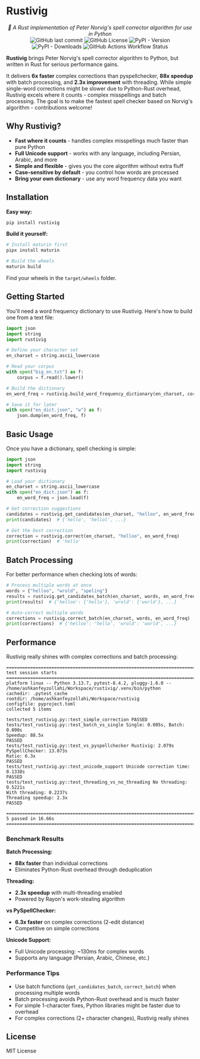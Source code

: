 # Rustivig
<p align="center">
    <em>🧙 A Rust implementation of Peter Norvig's spell corrector algorithm for use in Python</em>
    <br>
    <img alt="GitHub last commit" src="https://img.shields.io/github/last-commit/ashkanfeyzollahi/rustivig">
    <img alt="GitHub License" src="https://img.shields.io/github/license/ashkanfeyzollahi/rustivig">
    <img alt="PyPI - Version" src="https://img.shields.io/pypi/v/rustivig">
    <img alt="PyPI - Downloads" src="https://img.shields.io/pypi/dm/rustivig">
    <img alt="GitHub Actions Workflow Status" src="https://img.shields.io/github/actions/workflow/status/ashkanfeyzollahi/rustivig/CI.yml">
</p>

**Rustivig** brings Peter Norvig's spell corrector algorithm to Python, but written in Rust for serious performance gains.

It delivers **6x faster** complex corrections than pyspellchecker, **88x speedup** with batch processing, and **2.3x improvement** with threading. While simple single-word corrections might be slower due to Python-Rust overhead, Rustivig excels where it counts - complex misspellings and batch processing. The goal is to make the fastest spell checker based on Norvig's algorithm - contributions welcome!

## Why Rustivig?

* **Fast where it counts** - handles complex misspellings much faster than pure Python
* **Full Unicode support** - works with any language, including Persian, Arabic, and more
* **Simple and flexible** - gives you the core algorithm without extra fluff
* **Case-sensitive by default** - you control how words are processed
* **Bring your own dictionary** - use any word frequency data you want

## Installation

**Easy way:**
```bash
pip install rustivig
```

**Build it yourself:**
```bash
# Install maturin first
pipx install maturin

# Build the wheels
maturin build
```

Find your wheels in the `target/wheels` folder.

## Getting Started

You'll need a word frequency dictionary to use Rustivig. Here's how to build one from a text file:

```python
import json
import string
import rustivig

# Define your character set
en_charset = string.ascii_lowercase

# Read your corpus
with open("big_en.txt") as f:
    corpus = f.read().lower()

# Build the dictionary
en_word_freq = rustivig.build_word_frequency_dictionary(en_charset, corpus)

# Save it for later
with open("en_dict.json", "w") as f:
    json.dump(en_word_freq, f)
```

## Basic Usage

Once you have a dictionary, spell checking is simple:

```python
import json
import string
import rustivig

# Load your dictionary
en_charset = string.ascii_lowercase
with open("en_dict.json") as f:
    en_word_freq = json.load(f)

# Get correction suggestions
candidates = rustivig.get_candidates(en_charset, "helloo", en_word_freq)
print(candidates)  # {'hello', 'hellol', ...}

# Get the best correction
correction = rustivig.correct(en_charset, "helloo", en_word_freq)
print(correction)  # 'hello'
```

## Batch Processing

For better performance when checking lots of words:

```python
# Process multiple words at once
words = {"helloo", "wrold", "speling"}
results = rustivig.get_candidates_batch(en_charset, words, en_word_freq)
print(results)  # {'helloo': {'hello'}, 'wrold': {'world'}, ...}

# Auto-correct multiple words
corrections = rustivig.correct_batch(en_charset, words, en_word_freq)
print(corrections)  # {'helloo': 'hello', 'wrold': 'world', ...}
```

## Performance

Rustivig really shines with complex corrections and batch processing:

```plain
=========================================================================== test session starts ===========================================================================
platform linux -- Python 3.13.7, pytest-8.4.2, pluggy-1.6.0 -- /home/ashkanfeyzollahi/Workspace/rustivig/.venv/bin/python
cachedir: .pytest_cache
rootdir: /home/ashkanfeyzollahi/Workspace/rustivig
configfile: pyproject.toml
collected 5 items

tests/test_rustivig.py::test_simple_correction PASSED
tests/test_rustivig.py::test_batch_vs_single Single: 0.005s, Batch: 0.000s
Speedup: 88.5x
PASSED
tests/test_rustivig.py::test_vs_pyspellchecker Rustivig: 2.079s
PySpellChecker: 13.073s
Ratio: 6.3x
PASSED
tests/test_rustivig.py::test_unicode_support Unicode correction time: 0.1338s
PASSED
tests/test_rustivig.py::test_threading_vs_no_threading No threading: 0.5221s
With threading: 0.2237s
Threading speedup: 2.3x
PASSED

=========================================================================== 5 passed in 16.66s ============================================================================
```

### Benchmark Results

**Batch Processing:**
- **88x faster** than individual corrections
- Eliminates Python-Rust overhead through deduplication

**Threading:**
- **2.3x speedup** with multi-threading enabled
- Powered by Rayon's work-stealing algorithm

**vs PySpellChecker:**
- **6.3x faster** on complex corrections (2-edit distance)
- Competitive on simple corrections

**Unicode Support:**
- Full Unicode processing: ~130ms for complex words
- Supports any language (Persian, Arabic, Chinese, etc.)

### Performance Tips

* Use batch functions (`get_candidates_batch`, `correct_batch`) when processing multiple words
* Batch processing avoids Python-Rust overhead and is much faster
* For simple 1-character fixes, Python libraries might be faster due to overhead
* For complex corrections (2+ character changes), Rustivig really shines

## License

MIT License
